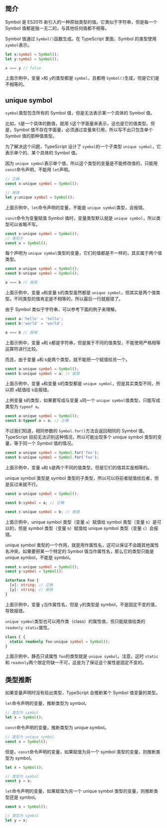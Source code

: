 ## 简介

Symbol 是 ES2015 新引入的一种原始类型的值。它类似于字符串，但是每一个 Symbol 值都是独一无二的，与其他任何值都不相等。

Symbol 值通过 `Symbol()`函数生成。在 TypeScript 里面，Symbol 的类型使用 `symbol`表示。

```typescript
let x:symbol = Symbol();
let y:symbol = Symbol();

x === y // false
```

上面示例中，变量 `x`和 `y`的类型都是 `symbol`，且都用 `Symbol()`生成，但是它们是不相等的。

## unique symbol

`symbol`类型包含所有的 Symbol 值，但是无法表示某一个具体的 Symbol 值。

比如，`5`是一个具体的数值，就用 `5`这个字面量来表示，这也是它的值类型。但是，Symbol 值不存在字面量，必须通过变量来引用，所以写不出只包含单个 Symbol 值的那种值类型。

为了解决这个问题，TypeScript 设计了 `symbol`的一个子类型 `unique symbol`，它表示单个的、某个具体的 Symbol 值。

因为 `unique symbol`表示单个值，所以这个类型的变量是不能修改值的，只能用 `const`命令声明，不能用 `let`声明。

```typescript
// 正确
const x:unique symbol = Symbol();

// 报错
let y:unique symbol = Symbol();
```

上面示例中，`let`命令声明的变量，不能是 `unique symbol`类型，会报错。

`const`命令为变量赋值 Symbol 值时，变量类型默认就是 `unique symbol`，所以类型可以省略不写。

```typescript
const x:unique symbol = Symbol();
// 等同于
const x = Symbol();
```

每个声明为 `unique symbol`类型的变量，它们的值都是不一样的，其实属于两个值类型。

```typescript
const a:unique symbol = Symbol();
const b:unique symbol = Symbol();

a === b // 报错
```

上面示例中，变量 `a`和变量 `b`的类型虽然都是 `unique symbol`，但其实是两个值类型。不同类型的值肯定是不相等的，所以最后一行就报错了。

由于 Symbol 类似于字符串，可以参考下面的例子来理解。

```typescript
const a:'hello' = 'hello';
const b:'world' = 'world';

a === b // 报错
```

上面示例中，变量 `a`和 `b`都是字符串，但是属于不同的值类型，不能使用严格相等运算符进行比较。

而且，由于变量 `a`和 `b`是两个类型，就不能把一个赋值给另一个。

```typescript
const a:unique symbol = Symbol();
const b:unique symbol = a; // 报错
```

上面示例中，变量 `a`和变量 `b`的类型都是 `unique symbol`，但是其实类型不同，所以把 `a`赋值给 `b`会报错。

上例变量 `b`的类型，如果要写成与变量 `a`同一个 `unique symbol`值类型，只能写成类型为 `typeof a`。

```typescript
const a:unique symbol = Symbol();
const b:typeof a = a; // 正确
```

不过我们知道，相同参数的 `Symbol.for()`方法会返回相同的 Symbol 值。TypeScript 目前无法识别这种情况，所以可能出现多个 unique symbol 类型的变量，等于同一个 Symbol 值的情况。

```typescript
const a:unique symbol = Symbol.for('foo');
const b:unique symbol = Symbol.for('foo');
```

上面示例中，变量 `a`和 `b`是两个不同的值类型，但是它们的值其实是相等的。

unique symbol 类型是 symbol 类型的子类型，所以可以将前者赋值给后者，但是反过来就不行。

```typescript
const a:unique symbol = Symbol();

const b:symbol = a; // 正确

const c:unique symbol = b; // 报错
```

上面示例中，unique symbol 类型（变量 `a`）赋值给 symbol 类型（变量 `b`）是可以的，但是 symbol 类型（变量 `b`）赋值给 unique symbol 类型（变量 `c`）会报错。

unique symbol 类型的一个作用，就是用作属性名，这可以保证不会跟其他属性名冲突。如果要把某一个特定的 Symbol 值当作属性名，那么它的类型只能是 unique symbol，不能是 symbol。

```typescript
const x:unique symbol = Symbol();
const y:symbol = Symbol();

interface Foo {
  [x]: string; // 正确
  [y]: string; // 报错
}
```

上面示例中，变量 `y`当作属性名，但是 `y`的类型是 symbol，不是固定不变的值，导致报错。

`unique symbol`类型也可以用作类（class）的属性值，但只能赋值给类的 `readonly static`属性。

```typescript
class C {
  static readonly foo:unique symbol = Symbol();
}
```

上面示例中，静态只读属性 `foo`的类型就是 `unique symbol`。注意，这时 `static`和 `readonly`两个限定符缺一不可，这是为了保证这个属性是固定不变的。

## 类型推断

如果变量声明时没有给出类型，TypeScript 会推断某个 Symbol 值变量的类型。

`let`命令声明的变量，推断类型为 symbol。

```typescript
// 类型为 symbol
let x = Symbol();
```

`const`命令声明的变量，推断类型为 unique symbol。

```typescript
// 类型为 unique symbol
const x = Symbol();
```

但是，`const`命令声明的变量，如果赋值为另一个 symbol 类型的变量，则推断类型为 symbol。

```typescript
let x = Symbol();

// 类型为 symbol
const y = x;
```

`let`命令声明的变量，如果赋值为另一个 unique symbol 类型的变量，则推断类型还是 symbol。

```typescript
const x = Symbol();

// 类型为 symbol
let y = x;
```
